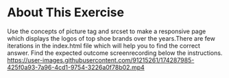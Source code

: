 # About This Exercise
Use the concepts of picture tag and srcset to make a responsive page which displays the logos of top shoe brands over the years.There are few iterations in the index.html file which will help you to find the correct answer. Find the expected outcome screenrecording below the instructions.
https://user-images.githubusercontent.com/91215261/174287985-425f0a93-7a96-4cd1-9754-3226a0f78b02.mp4
